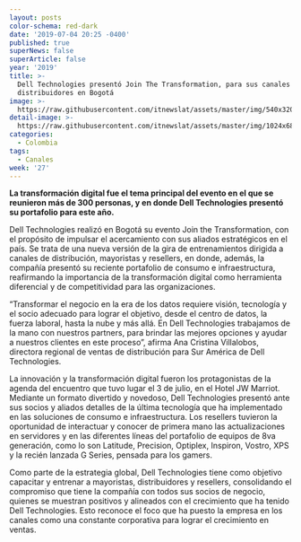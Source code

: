 ```yaml
---
layout: posts
color-schema: red-dark
date: '2019-07-04 20:25 -0400'
published: true
superNews: false
superArticle: false
year: '2019'
title: >-
  Dell Technologies presentó Join The Transformation, para sus canales y
  distribuidores en Bogotá
image: >-
  https://raw.githubusercontent.com/itnewslat/assets/master/img/540x320/Evento-DELL-Bogota-p.jpg
detail-image: >-
  https://raw.githubusercontent.com/itnewslat/assets/master/img/1024x680/Evento-DELL-Bogota-g.jpg
categories:
  - Colombia
tags:
  - Canales
week: '27'
---
```

**La transformación digital fue el tema principal del evento en el que se reunieron más de 300 personas, y en donde Dell Technologies presentó su portafolio para este año.**

Dell Technologies realizó en Bogotá su evento Join the Transformation, con el propósito de impulsar el acercamiento con sus aliados estratégicos en el país. Se trata de una nueva versión de la gira de entrenamientos dirigida a canales de distribución, mayoristas y resellers, en donde, además, la compañía presentó su reciente portafolio de consumo e infraestructura, reafirmando la importancia de la transformación digital como herramienta diferencial y de competitividad para las organizaciones.

“Transformar el negocio en la era de los datos requiere visión, tecnología y el socio adecuado para lograr el objetivo, desde el centro de datos, la fuerza laboral, hasta la nube y más allá.  En Dell Technologies trabajamos de la mano con nuestros partners, para brindar las mejores opciones y ayudar a nuestros clientes en este proceso”, afirma Ana Cristina Villalobos, directora regional de ventas de distribución para Sur América de Dell Technologies.

La innovación y la transformación digital fueron los protagonistas de la agenda del encuentro que tuvo lugar el 3 de julio, en el Hotel JW Marriot. Mediante un formato divertido y novedoso, Dell Technologies presentó ante sus socios y aliados detalles de la última tecnología que ha implementado en las soluciones de consumo e infraestructura. Los resellers tuvieron la oportunidad de interactuar y conocer de primera mano las actualizaciones en servidores y en las diferentes líneas del portafolio de equipos de 8va generación, como lo son Latitude, Precision, Optiplex, Inspiron, Vostro, XPS y la recién lanzada G Series, pensada para los gamers.  

Como parte de la estrategia global, Dell Technologies tiene como objetivo capacitar y entrenar a mayoristas, distribuidores y resellers, consolidando el compromiso que tiene la compañía con todos sus socios de negocio, quienes se muestran positivos y alineados con el crecimiento que ha tenido Dell Technologies. Esto reconoce el foco que ha puesto la empresa en los canales como una constante corporativa para lograr el crecimiento en ventas. 
